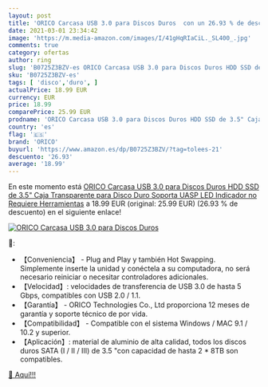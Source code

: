 ```yaml
---
layout: post
title: 'ORICO Carcasa USB 3.0 para Discos Duros  con un 26.93 % de descuento'
date: 2021-03-01 23:34:42
image: 'https://m.media-amazon.com/images/I/41gHqRIaCiL._SL400_.jpg'
comments: true
category: ofertas
author: ring
slug: 'B0725Z3BZV-es ORICO Carcasa USB 3.0 para Discos Duros HDD SSD de 3.5"...'
sku: 'B0725Z3BZV-es'
tags: [ 'disco','duro', ]
actualPrice: 18.99 EUR
currency: EUR
price: 18.99
comparePrice: 25.99 EUR
prodname: 'ORICO Carcasa USB 3.0 para Discos Duros HDD SSD de 3.5" Caja Transparente para Disco Duro  Soporta UASP   LED Indicador  no Requiere Herramientas'
country: 'es'
flag: '🇪🇸'
brand: 'ORICO'
buyurl: 'https://www.amazon.es/dp/B0725Z3BZV/?tag=tolees-21'
descuento: '26.93'
average: '18.99'
---
```


En este momento está [ORICO Carcasa USB 3.0 para Discos Duros HDD SSD de 3.5" Caja Transparente para Disco Duro  Soporta UASP   LED Indicador  no Requiere Herramientas](https://www.amazon.es/dp/B0725Z3BZV/?tag=tolees-21) a 18.99 EUR (original: 25.99 EUR) (26.93 %  de descuento) en el siguiente enlace!

[![ORICO Carcasa USB 3.0 para Discos Duros ](https://m.media-amazon.com/images/I/41gHqRIaCiL._SL400_.jpg)](https://www.amazon.es/dp/B0725Z3BZV/?tag=tolees-21)

🔎:

- 【Conveniencia】 - Plug and Play y también Hot Swapping. Simplemente inserte la unidad y conéctela a su computadora, no será necesario reiniciar o necesitar controladores adicionales.
- 【Velocidad】: velocidades de transferencia de USB 3.0 de hasta 5 Gbps, compatibles con USB 2.0 / 1.1.
- 【Garantía】 - ORICO Technologies Co., Ltd proporciona 12 meses de garantía y soporte técnico de por vida.
- 【Compatibilidad】 - Compatible con el sistema Windows / MAC 9.1 / 10.2 y superior.
- 【Aplicación】: material de aluminio de alta calidad, todos los discos duros SATA (I / II / III) de 3.5 "con capacidad de hasta 2 * 8TB son compatibles.

[🛒 Aquí!!!](https://www.amazon.es/dp/B0725Z3BZV/?tag=tolees-21)

